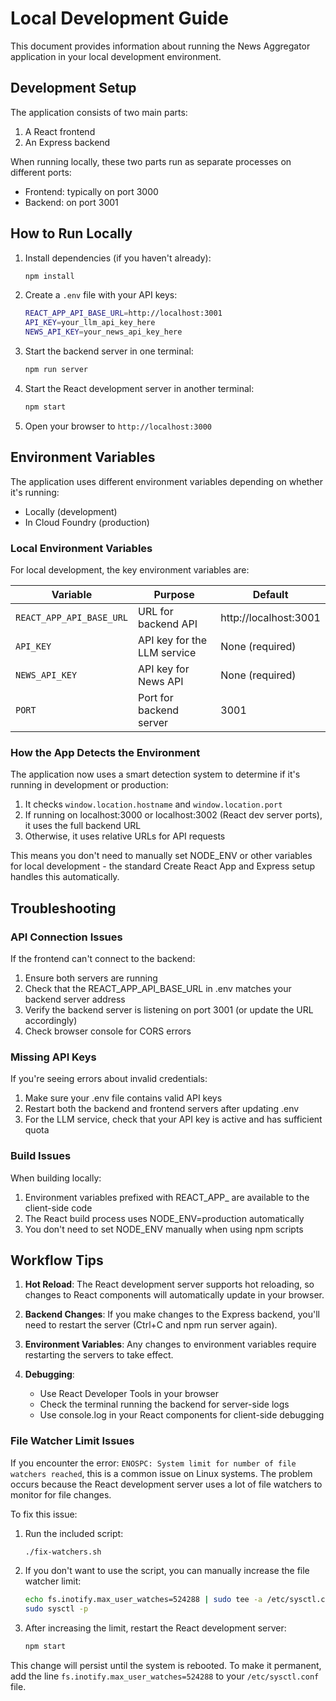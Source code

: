 # Local Development Guide

This document provides information about running the News Aggregator application in your local development environment.

## Development Setup

The application consists of two main parts:

1. A React frontend
2. An Express backend

When running locally, these two parts run as separate processes on different ports:

- Frontend: typically on port 3000
- Backend: on port 3001

## How to Run Locally

1. Install dependencies (if you haven't already):

   ```bash
   npm install
   ```

2. Create a `.env` file with your API keys:

   ```bash
   REACT_APP_API_BASE_URL=http://localhost:3001
   API_KEY=your_llm_api_key_here
   NEWS_API_KEY=your_news_api_key_here
   ```

3. Start the backend server in one terminal:

   ```bash
   npm run server
   ```

4. Start the React development server in another terminal:

   ```bash
   npm start
   ```

5. Open your browser to `http://localhost:3000`

## Environment Variables

The application uses different environment variables depending on whether it's running:

- Locally (development)
- In Cloud Foundry (production)

### Local Environment Variables

For local development, the key environment variables are:

| Variable | Purpose | Default |
|----------|---------|---------|
| `REACT_APP_API_BASE_URL` | URL for backend API | http://localhost:3001 |
| `API_KEY` | API key for the LLM service | None (required) |
| `NEWS_API_KEY` | API key for News API | None (required) |
| `PORT` | Port for backend server | 3001 |

### How the App Detects the Environment

The application now uses a smart detection system to determine if it's running in development or production:

1. It checks `window.location.hostname` and `window.location.port`
2. If running on localhost:3000 or localhost:3002 (React dev server ports), it uses the full backend URL
3. Otherwise, it uses relative URLs for API requests

This means you don't need to manually set NODE_ENV or other variables for local development - the standard Create React App and Express setup handles this automatically.

## Troubleshooting

### API Connection Issues

If the frontend can't connect to the backend:

1. Ensure both servers are running
2. Check that the REACT_APP_API_BASE_URL in .env matches your backend server address
3. Verify the backend server is listening on port 3001 (or update the URL accordingly)
4. Check browser console for CORS errors

### Missing API Keys

If you're seeing errors about invalid credentials:

1. Make sure your .env file contains valid API keys
2. Restart both the backend and frontend servers after updating .env
3. For the LLM service, check that your API key is active and has sufficient quota

### Build Issues

When building locally:

1. Environment variables prefixed with REACT_APP_ are available to the client-side code
2. The React build process uses NODE_ENV=production automatically
3. You don't need to set NODE_ENV manually when using npm scripts

## Workflow Tips

1. **Hot Reload**: The React development server supports hot reloading, so changes to React components will automatically update in your browser.

2. **Backend Changes**: If you make changes to the Express backend, you'll need to restart the server (Ctrl+C and npm run server again).

3. **Environment Variables**: Any changes to environment variables require restarting the servers to take effect.

4. **Debugging**:
   - Use React Developer Tools in your browser
   - Check the terminal running the backend for server-side logs
   - Use console.log in your React components for client-side debugging

### File Watcher Limit Issues

If you encounter the error: `ENOSPC: System limit for number of file watchers reached`, this is a common issue on Linux systems. The problem occurs because the React development server uses a lot of file watchers to monitor for file changes.

To fix this issue:

1. Run the included script:

   ```bash
   ./fix-watchers.sh
   ```

2. If you don't want to use the script, you can manually increase the file watcher limit:

   ```bash
   echo fs.inotify.max_user_watches=524288 | sudo tee -a /etc/sysctl.conf
   sudo sysctl -p
   ```

3. After increasing the limit, restart the React development server:

   ```bash
   npm start
   ```

This change will persist until the system is rebooted. To make it permanent, add the line `fs.inotify.max_user_watches=524288` to your `/etc/sysctl.conf` file.
